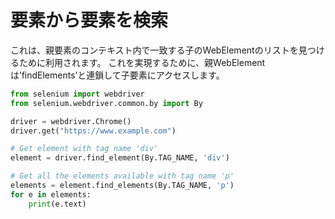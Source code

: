 # 要素から要素を検索
これは、親要素のコンテキスト内で一致する子のWebElementのリストを見つけるために利用されます。 これを実現するために、親WebElementは’findElements’と連鎖して子要素にアクセスします。

```py
from selenium import webdriver
from selenium.webdriver.common.by import By

driver = webdriver.Chrome()
driver.get("https://www.example.com")

# Get element with tag name 'div'
element = driver.find_element(By.TAG_NAME, 'div')

# Get all the elements available with tag name 'p'
elements = element.find_elements(By.TAG_NAME, 'p')
for e in elements:
    print(e.text)
```